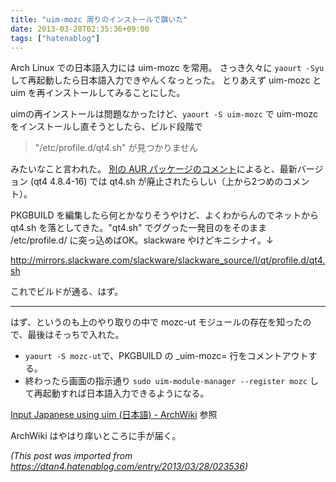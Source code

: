 ```yaml
---
title: "uim-mozc 周りのインストールで躓いた"
date: 2013-03-28T02:35:36+09:00
tags: ["hatenablog"]
---
```


Arch Linux での日本語入力には uim-mozc を常用。
さっき久々に ```yaourt -Syu``` して再起動したら日本語入力できやんくなっとった。
とりあえず uim-mozc と uim を再インストールしてみることにした。

uimの再インストールは問題なかったけど、```yaourt -S uim-mozc``` で uim-mozc をインストールし直そうとしたら、ビルド段階で

> "/etc/profile.d/qt4.sh" が見つかりません

みたいなこと言われた。
[別の AUR パッケージのコメント](https://aur.archlinux.org/packages/libdbusmenu-qt-patched/)によると、最新バージョン (qt4 4.8.4-16) では qt4.sh が廃止されたらしい（上から2つめのコメント）。

PKGBUILD を編集したら何とかなりそうやけど、よくわからんのでネットから qt4.sh を落としてきた。"qt4.sh" でググった一発目のをそのまま /etc/profile.d/ に突っ込めばOK。slackware やけどキニシナイ。↓

http://mirrors.slackware.com/slackware/slackware_source/l/qt/profile.d/qt4.sh

これでビルドが通る、はず。

* * * 

はず、というのも上のやり取りの中で mozc-ut モジュールの存在を知ったので、最後はそっちで入れた。

* ```yaourt -S mozc-ut```で、PKGBUILD の _uim-mozc= 行をコメントアウトする。
* 終わったら画面の指示通り ```sudo uim-module-manager --register mozc``` して再起動すれば日本語入力できるようになる。

[Input Japanese using uim (日本語) - ArchWiki](https://wiki.archlinux.org/index.php/Input_Japanese_using_uim_%28%E6%97%A5%E6%9C%AC%E8%AA%9E%29#Mozc) 参照

ArchWiki はやはり痒いところに手が届く。

*(This post was imported from https://dtan4.hatenablog.com/entry/2013/03/28/023536)*
